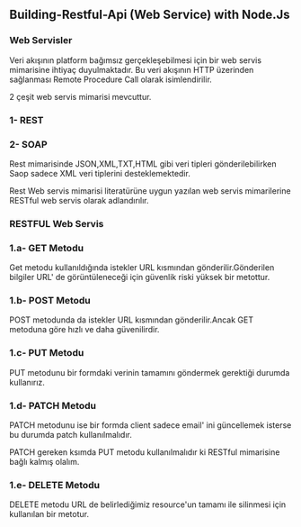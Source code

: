 ## Building-Restful-Api (Web Service) with Node.Js

### Web Servisler

Veri akışının platform bağımsız gerçekleşebilmesi için bir web servis mimarisine ihtiyaç duyulmaktadır. Bu veri akışının HTTP üzerinden sağlanması Remote Procedure Call olarak isimlendirilir.
 
 2 çeşit web servis mimarisi mevcuttur.

 ### 1- REST

 ### 2- SOAP

 Rest mimarisinde JSON,XML,TXT,HTML gibi veri tipleri gönderilebilirken Saop sadece XML veri tiplerini desteklemektedir.

 Rest Web servis mimarisi literatürüne uygun yazılan web servis mimarilerine RESTful web servis olarak adlandırılır.

 ### RESTFUL Web Servis

### 1.a- GET Metodu

Get metodu kullanıldığında istekler URL kısmından gönderilir.Gönderilen bilgiler URL' de görüntüleneceği için güvenlik riski yüksek bir metottur.

### 1.b- POST Metodu

POST metodunda da istekler URL kısmından gönderilir.Ancak GET metoduna göre hızlı ve daha güvenilirdir.

### 1.c- PUT Metodu

PUT metodunu bir formdaki verinin tamamını göndermek gerektiği durumda kullanırız.

### 1.d- PATCH Metodu

PATCH metodunu ise bir formda client sadece email' ini güncellemek isterse bu durumda patch kullanılmalıdır.

PATCH gereken ksımda PUT metodu kullanılmalıdır ki RESTful mimarisine bağlı kalmış olalım.

### 1.e- DELETE Metodu

DELETE metodu URL de belirlediğimiz resource'un tamamı ile silinmesi için kullanılan bir metotur.

